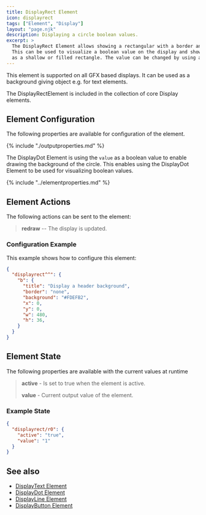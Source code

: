 ```yaml
---
title: DisplayRect Element
icon: displayrect
tags: ["Element", "Display"]
layout: "page.njk"
description: Displaying a circle boolean values.
excerpt: >
  The DisplayRect Element allows showing a rectangular with a border and background color.
  This can be used to visualize a boolean value on the display and show it at a specified position
  as a shallow or filled rectangle. The value can be changed by using an action.
---
```


This element is supported on all GFX based displays. It can be used as a background giving object e.g. for text elements.

The DisplayRectElement is included in the collection of core Display elements.


## Element Configuration

The following properties are available for configuration of the element.

<object data="/element.svg?displayrect" type="image/svg+xml"></object>

{% include "./outputproperties.md" %}

The DisplayDot Element is using the `value` as a boolean value to enable drawing the background of the circle.
This enables using the DisplayDot Element to be used for visualizing boolean values.

{% include "../elementproperties.md" %}


## Element Actions

The following actions can be sent to the element:

> **redraw** -- The display is updated.


### Configuration Example

This example shows how to configure this element:

``` json
{
  "displayrect^^": {
    "b": {
      "title": "Display a header background",
      "border": "none",
      "background": "#FDEFB2",
      "x": 0,
      "y": 0,
      "w": 480,
      "h": 36,
    }
  }
}
```


## Element State

The following properties are available with the current values at runtime

> **active** - Is set to true when the element is active.
>
> **value** - Current output value of the element.


### Example State

``` json
{
  "displayrect/r0": {
    "active": "true",
    "value": "1"
  }
}
```

## See also

* [DisplayText Element](/elements/display/text.md)
* [DisplayDot Element](/elements/display/dot.md)
* [DisplayLine Element](/elements/display/line.md)
* [DisplayButton Element](/elements/display/button.md)
